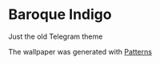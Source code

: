 # Baroque Indigo
Just the old Telegram theme

The wallpaper was generated with [Patterns](https://patterns.snejugal.ru)
